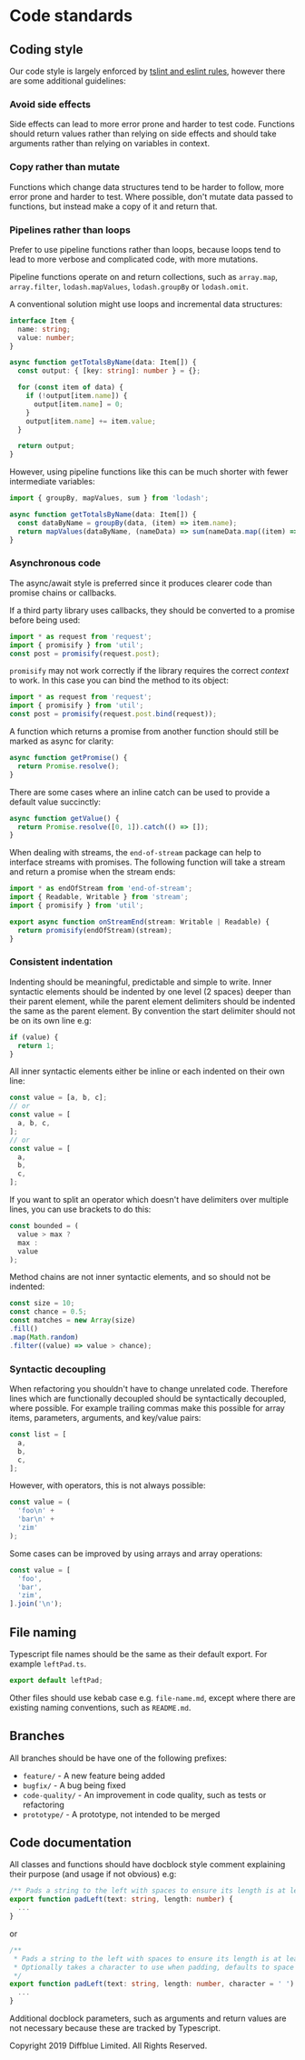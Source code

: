 # Code standards

## Coding style

Our code style is largely enforced by [tslint and eslint rules](./tslint.json), however there are some additional guidelines:

### Avoid side effects

Side effects can lead to more error prone and harder to test code. Functions should return values rather than relying on side effects and should take arguments rather than relying on variables in context.

### Copy rather than mutate

Functions which change data structures tend to be harder to follow, more error prone and harder to test.
Where possible, don't mutate data passed to functions, but instead make a copy of it and return that.

### Pipelines rather than loops

Prefer to use pipeline functions rather than loops, because loops tend to lead to more verbose and complicated code, with more mutations.

Pipeline functions operate on and return collections, such as `array.map`, `array.filter`, `lodash.mapValues`, `lodash.groupBy` or `lodash.omit`.

A conventional solution might use loops and incremental data structures:

```ts
interface Item {
  name: string;
  value: number;
}

async function getTotalsByName(data: Item[]) {
  const output: { [key: string]: number } = {};

  for (const item of data) {
    if (!output[item.name]) {
      output[item.name] = 0;
    }
    output[item.name] += item.value;
  }

  return output;
}
```

However, using pipeline functions like this can be much shorter with fewer intermediate variables:

```ts
import { groupBy, mapValues, sum } from 'lodash';

async function getTotalsByName(data: Item[]) {
  const dataByName = groupBy(data, (item) => item.name);
  return mapValues(dataByName, (nameData) => sum(nameData.map((item) => item.value)));
}
```

### Asynchronous code

The async/await style is preferred since it produces clearer code than promise chains or callbacks.

If a third party library uses callbacks, they should be converted to a promise before being used:

```ts
import * as request from 'request';
import { promisify } from 'util';
const post = promisify(request.post);
```

`promisify` may not work correctly if the library requires the correct _context_ to work. In this case you can bind the method to its object:

```ts
import * as request from 'request';
import { promisify } from 'util';
const post = promisify(request.post.bind(request));
```

A function which returns a promise from another function should still be marked as async for clarity:

```ts
async function getPromise() {
  return Promise.resolve();
}
```

There are some cases where an inline catch can be used to provide a default value succinctly:

```ts
async function getValue() {
  return Promise.resolve([0, 1]).catch(() => []);
}
```

When dealing with streams, the `end-of-stream` package can help to interface streams with promises. The following function will take a stream and return a promise when the stream ends:

```ts
import * as endOfStream from 'end-of-stream';
import { Readable, Writable } from 'stream';
import { promisify } from 'util';

export async function onStreamEnd(stream: Writable | Readable) {
  return promisify(endOfStream)(stream);
}
```

### Consistent indentation

Indenting should be meaningful, predictable and simple to write. Inner syntactic elements should be indented by one level (2 spaces) deeper than their parent element, while the parent element delimiters should be indented the same as the parent element. By convention the start delimiter should not be on its own line e.g:

```ts
if (value) {
  return 1;
}
```

All inner syntactic elements either be inline or each indented on their own line:

```ts
const value = [a, b, c];
// or
const value = [
  a, b, c,
];
// or
const value = [
  a,
  b,
  c,
];
```

If you want to split an operator which doesn't have delimiters over multiple lines, you can use brackets to do this:

```ts
const bounded = (
  value > max ?
  max :
  value
);
```

Method chains are not inner syntactic elements, and so should not be indented:

```ts
const size = 10;
const chance = 0.5;
const matches = new Array(size)
.fill()
.map(Math.random)
.filter((value) => value > chance);
```

### Syntactic decoupling

When refactoring you shouldn't have to change unrelated code. Therefore lines which are functionally decoupled should be syntactically decoupled, where possible. For example trailing commas make this possible for array items, parameters, arguments, and key/value pairs:

```ts
const list = [
  a,
  b,
  c,
];
```

However, with operators, this is not always possible:

```ts
const value = (
  'foo\n' +
  'bar\n' +
  'zim'
);
```

Some cases can be improved by using arrays and array operations:

```ts
const value = [
  'foo',
  'bar',
  'zim',
].join('\n');
```

## File naming

Typescript file names should be the same as their default export.
For example `leftPad.ts`.

```ts
export default leftPad;
```

Other files should use kebab case e.g. `file-name.md`, except where there are existing naming conventions, such as `README.md`.

## Branches

All branches should be have one of the following prefixes:

- `feature/` - A new feature being added
- `bugfix/` - A bug being fixed
- `code-quality/` - An improvement in code quality, such as tests or refactoring
- `prototype/` - A prototype, not intended to be merged

## Code documentation

All classes and functions should have docblock style comment explaining their purpose (and usage if not obvious) e.g:

```ts
/** Pads a string to the left with spaces to ensure its length is at least `length` */
export function padLeft(text: string, length: number) {
  ...
}
```

or

```ts
/**
 * Pads a string to the left with spaces to ensure its length is at least `length`
 * Optionally takes a character to use when padding, defaults to space
 */
export function padLeft(text: string, length: number, character = ' ') {
  ...
}
```

Additional docblock parameters, such as arguments and return values are not necessary because these are tracked by Typescript.

Copyright 2019 Diffblue Limited. All Rights Reserved.
